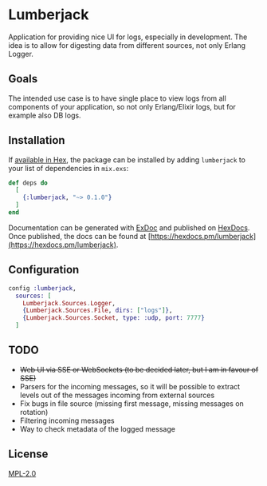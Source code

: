 # Lumberjack

Application for providing nice UI for logs, especially in development. The idea
is to allow for digesting data from different sources, not only Erlang Logger.

## Goals

The intended use case is to have single place to view logs from all components
of your application, so not only Erlang/Elixir logs, but for example also DB
logs.

## Installation

If [available in Hex](https://hex.pm/docs/publish), the package can be installed
by adding `lumberjack` to your list of dependencies in `mix.exs`:

```elixir
def deps do
  [
    {:lumberjack, "~> 0.1.0"}
  ]
end
```

Documentation can be generated with [ExDoc](https://github.com/elixir-lang/ex_doc)
and published on [HexDocs](https://hexdocs.pm). Once published, the docs can
be found at [https://hexdocs.pm/lumberjack](https://hexdocs.pm/lumberjack).

## Configuration

```elixir
config :lumberjack,
  sources: [
    Lumberjack.Sources.Logger,
    {Lumberjack.Sources.File, dirs: ["logs"]},
    {Lumberjack.Sources.Socket, type: :udp, port: 7777}
  ]
```

## TODO

- ~~Web UI via SSE or WebSockets (to be decided later, but I am in favour of SSE)~~
- Parsers for the incoming messages, so it will be possible to extract levels
  out of the messages incoming from external sources
- Fix bugs in file source (missing first message, missing messages on rotation)
- Filtering incoming messages
- Way to check metadata of the logged message

## License

[MPL-2.0](LICENSE)
